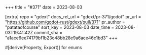 +++
title = "#371"
date = 2023-08-03

[extra]
repo = "gdext"
docs_rel_url = "gdext/pr-371/godot"
pr_url = "https://github.com/godot-rust/gdext/pull/371"
pr_author = "patataofcourse"
sort_key = 2023-08-03
date_time = 2023-08-03T19:41:42Z
commit_sha = "a1ace6ee74179bf1b23c48bb28e9a6ace46c1bd3"
+++

#[derive(Property, Export)] for enums
